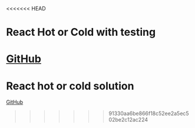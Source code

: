 <<<<<<< HEAD
# React Hot or Cold with testing

[GitHub](https://github.com/Thinkful-Ed/react-hot-cold-testing)
=======
# React hot or cold solution

[GitHub](https://github.com/Thinkful-Ed/react-hot-cold)

>>>>>>> 91330aa6be866f18c52ee2a5ec502be2c12ac224
